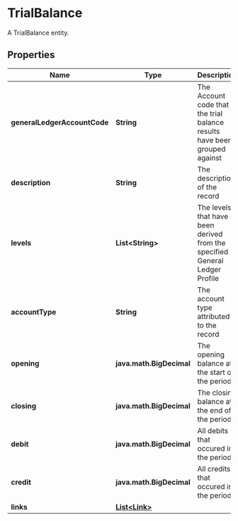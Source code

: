 

# TrialBalance

A TrialBalance entity.

## Properties

| Name | Type | Description | Notes |
|------------ | ------------- | ------------- | -------------|
|**generalLedgerAccountCode** | **String** | The Account code that the trial balance results have been grouped against |  |
|**description** | **String** | The description of the record |  |
|**levels** | **List&lt;String&gt;** | The levels that have been derived from the specified General Ledger Profile |  |
|**accountType** | **String** | The account type attributed to the record |  |
|**opening** | **java.math.BigDecimal** | The opening balance at the start of the period |  |
|**closing** | **java.math.BigDecimal** | The closing balance at the end of the period |  |
|**debit** | **java.math.BigDecimal** | All debits that occured in the period |  |
|**credit** | **java.math.BigDecimal** | All credits that occured in the period |  |
|**links** | [**List&lt;Link&gt;**](Link.md) |  |  [optional] |



